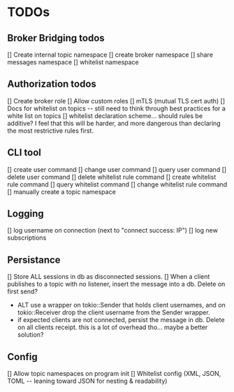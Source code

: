 # TODOs

## Broker Bridging todos

[] Create internal topic namespace
[] create broker namespace
[] share messages namespace
[] whitelist namespace

## Authorization todos

[] Create broker role
[] Allow custom roles
[] mTLS (mutual TLS cert auth)
[] Docs for whitelist on topics -- still need to think through best practices for a white list on topics
[] whitelist declaration scheme... should rules be additive? I feel that this will be harder, and more dangerous than declaring the most restrictive rules first.

## CLI tool

[] create user command
[] change user command
[] query user command
[] delete user command
[] delete whitelist rule command
[] create whitelist rule command
[] query whitelist command
[] change whitelist rule command
[] manually create a topic namespace

## Logging

[] log username on connection (next to "connect success: IP")
[] log new subscriptions

## Persistance

[] Store ALL sessions in db as disconnected sessions.
[] When a client publishes to a topic with no listener, insert the message into a db. Delete on first send?

-   ALT use a wrapper on tokio::Sender that holds client usernames, and on tokio::Receiver drop the client username from the Sender wrapper.
-   if expected clients are not connected, persist the message in db. Delete on all clients receipt. this is a lot of overhead tho... maybe a better solution?

## Config

[] Allow topic namespaces on program init
[] Whitelist config (XML, JSON, TOML -- leaning toward JSON for nesting & readability)
